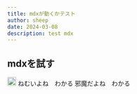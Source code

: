 ```yaml
---
title: mdxが動くかテスト
author: sheep
date: 2024-03-08
description: test mdx
---
```


## mdxを試す

<img src='/images/xlogo.png' alt='icon' width='20' height='20'/>
<Tweet id="1638589333744779264" />
ねむいよね　わかる
<Tweet id="1765323837632311678" />
邪魔だよね　わかる
<Script src="https://platform.twitter.com/widgets.js" strategy="lazyOnload" />